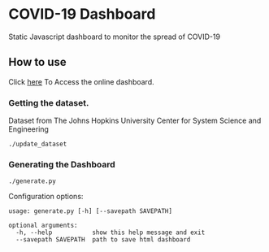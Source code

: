 # COVID-19 Dashboard
Static Javascript dashboard to monitor the spread of COVID-19

## How to use

Click [here](https://maxwell-yaron.github.io/covid-19/docs/) To Access the online dashboard.

### Getting the dataset.
Dataset from The Johns Hopkins University Center for System Science and Engineering
```
./update_dataset
```

### Generating the Dashboard
```
./generate.py
```
Configuration options:
```
usage: generate.py [-h] [--savepath SAVEPATH]

optional arguments:
  -h, --help           show this help message and exit
  --savepath SAVEPATH  path to save html dashboard

```
